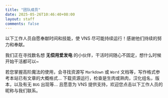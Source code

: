 ```yaml
---
title: "团队成员"
date: 2025-05-26T10:46:40+08:00
layout: staff
comments: false
---
```


以下工作人员自愿奉献时间和技能，使 VNS 尽可能持续运行！感谢他们持续的努力和奉献。

我们正在寻找数名想 **无偿用爱发电** 的小伙伴，干活时间随心不固定，想什么时候开始干活都可以~

若您掌握高阶魔法的使用，会寻找资源写 `Markdown` 或 `Word` 文档等，写作格式参考本站已有文章的大概格式... 下载资源运行，检查是生肉或熟肉，汉化组名，版本，以及有无 `BUG` 出现等... 且愿意为 VNS 提供支持，欢迎您点击以下工作人员的昵称与我们联系。

